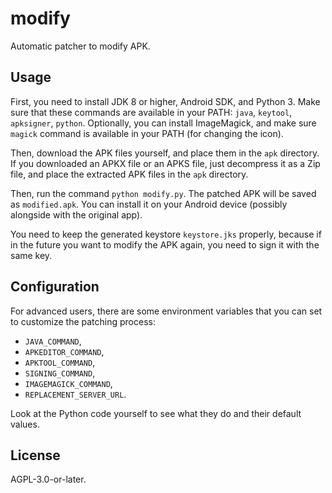 # modify

Automatic patcher to modify APK.

## Usage

First, you need to install JDK 8 or higher, Android SDK, and Python 3.
Make sure that these commands are available in your PATH:
`java`, `keytool`, `apksigner`, `python`.
Optionally, you can install ImageMagick, and make sure `magick` command is available in your PATH
(for changing the icon).

Then, download the APK files yourself, and place them in the `apk` directory.
If you downloaded an APKX file or an APKS file,
just decompress it as a Zip file, and place the extracted APK files in the `apk` directory.

Then, run the command `python modify.py`.
The patched APK will be saved as `modified.apk`.
You can install it on your Android device (possibly alongside with the original app).

You need to keep the generated keystore `keystore.jks` properly,
because if in the future you want to modify the APK again,
you need to sign it with the same key.

## Configuration

For advanced users, there are some environment variables that you can set to customize the patching process:

- `JAVA_COMMAND`,
- `APKEDITOR_COMMAND`,
- `APKTOOL_COMMAND`,
- `SIGNING_COMMAND`,
- `IMAGEMAGICK_COMMAND`,
- `REPLACEMENT_SERVER_URL`.

Look at the Python code yourself to see what they do
and their default values.

## License

AGPL-3.0-or-later.
